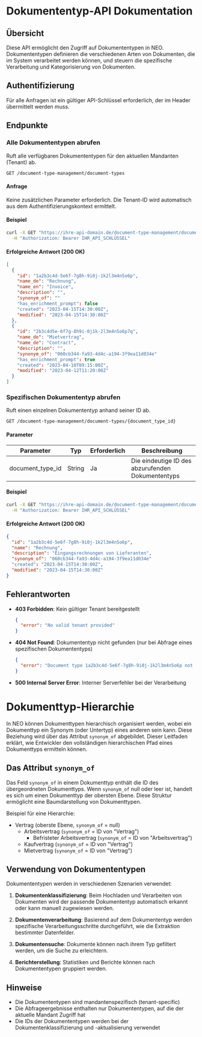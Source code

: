 # Dokumententyp-API Dokumentation

## Übersicht

Diese API ermöglicht den Zugriff auf Dokumententypen in NEO. Dokumententypen definieren die verschiedenen Arten von Dokumenten, die im System verarbeitet werden können, und steuern die spezifische Verarbeitung und Kategorisierung von Dokumenten.

## Authentifizierung

Für alle Anfragen ist ein gültiger API-Schlüssel erforderlich, der im Header übermittelt werden muss.

## Endpunkte

### Alle Dokumententypen abrufen

Ruft alle verfügbaren Dokumententypen für den aktuellen Mandanten (Tenant) ab.

```
GET /document-type-management/document-types
```

#### Anfrage

Keine zusätzlichen Parameter erforderlich. Die Tenant-ID wird automatisch aus dem Authentifizierungskontext ermittelt.

#### Beispiel

```bash
curl -X GET "https://ihre-api-domain.de/document-type-management/document-types" \
  -H "Authorization: Bearer IHR_API_SCHLÜSSEL"
```

#### Erfolgreiche Antwort (200 OK)

```json
[
  {
    "id": "1a2b3c4d-5e6f-7g8h-9i0j-1k2l3m4n5o6p",
    "name_de": "Rechnung",
    "name_en": "Invoice",
    "description": "",
    "synonym_of": ""
    "has_enrichment_prompt": false
    "created": "2023-04-15T14:30:00Z",
    "modified": "2023-04-15T14:30:00Z"
  },
  {
    "id": "2b3c4d5e-6f7g-8h9i-0j1k-2l3m4n5o6p7q",
    "name_de": "Mietvertrag",
    "name_de": "Contract",
    "description": "",
    "synonym_of": "060cb344-fa93-4d4c-a194-3f9ea11d034e"
    "has_enrichment_prompt": true
    "created": "2023-04-10T09:15:00Z",
    "modified": "2023-04-12T11:20:00Z"
  }
]
```

### Spezifischen Dokumententyp abrufen

Ruft einen einzelnen Dokumententyp anhand seiner ID ab.

```
GET /document-type-management/document-types/{document_type_id}
```

#### Parameter

| Parameter | Typ | Erforderlich | Beschreibung |
|-----------|-----|--------------|--------------|
| document_type_id | String | Ja | Die eindeutige ID des abzurufenden Dokumententyps |

#### Beispiel

```bash
curl -X GET "https://ihre-api-domain.de/document-type-management/document-types/1a2b3c4d-5e6f-7g8h-9i0j-1k2l3m4n5o6p" \
  -H "Authorization: Bearer IHR_API_SCHLÜSSEL"
```

#### Erfolgreiche Antwort (200 OK)

```json
{
  "id": "1a2b3c4d-5e6f-7g8h-9i0j-1k2l3m4n5o6p",
  "name": "Rechnung",
  "description": "Eingangsrechnungen von Lieferanten",
  "synonym_of": "060cb344-fa93-4d4c-a194-3f9ea11d034e"
  "created": "2023-04-15T14:30:00Z",
  "modified": "2023-04-15T14:30:00Z"
}
```

## Fehlerantworten

- **403 Forbidden**: Kein gültiger Tenant bereitgestellt
  ```json
  {
    "error": "No valid tenant provided"
  }
  ```

- **404 Not Found**: Dokumententyp nicht gefunden (nur bei Abfrage eines spezifischen Dokumententyps)
  ```json
  {
    "error": "Document type 1a2b3c4d-5e6f-7g8h-9i0j-1k2l3m4n5o6p not found"
  }
  ```

- **500 Internal Server Error**: Interner Serverfehler bei der Verarbeitung

# Dokumenttyp-Hierarchie

In NEO können Dokumenttypen hierarchisch organisiert werden, wobei ein Dokumenttyp ein Synonym (oder Untertyp) eines anderen sein kann. Diese Beziehung wird über das Attribut `synonym_of` abgebildet. Dieser Leitfaden erklärt, wie Entwickler den vollständigen hierarchischen Pfad eines Dokumenttyps ermitteln können.

## Das Attribut `synonym_of`

Das Feld `synonym_of` in einem Dokumenttyp enthält die ID des übergeordneten Dokumenttyps. Wenn `synonym_of` null oder leer ist, handelt es sich um einen Dokumenttyp der obersten Ebene. Diese Struktur ermöglicht eine Baumdarstellung von Dokumenttypen.

Beispiel für eine Hierarchie:
- Vertrag (oberste Ebene, `synonym_of` = null)
  - Arbeitsvertrag (`synonym_of` = ID von "Vertrag")
    - Befristeter Arbeitsvertrag (`synonym_of` = ID von "Arbeitsvertrag")
  - Kaufvertrag (`synonym_of` = ID von "Vertrag")
  - Mietvertrag (`synonym_of` = ID von "Vertrag")

## Verwendung von Dokumententypen

Dokumententypen werden in verschiedenen Szenarien verwendet:

1. **Dokumentenklassifizierung**: Beim Hochladen und Verarbeiten von Dokumenten wird der passende Dokumententyp automatisch erkannt oder kann manuell zugewiesen werden.

2. **Dokumentenverarbeitung**: Basierend auf dem Dokumententyp werden spezifische Verarbeitungsschritte durchgeführt, wie die Extraktion bestimmter Datenfelder.

3. **Dokumentensuche**: Dokumente können nach ihrem Typ gefiltert werden, um die Suche zu erleichtern.

4. **Berichterstellung**: Statistiken und Berichte können nach Dokumententypen gruppiert werden.

## Hinweise
- Die Dokumententypen sind mandantenspezifisch (tenant-specific)
- Die Abfrageergebnisse enthalten nur Dokumententypen, auf die der aktuelle Mandant Zugriff hat
- Die IDs der Dokumententypen werden bei der Dokumentenklassifizierung und -aktualisierung verwendet

